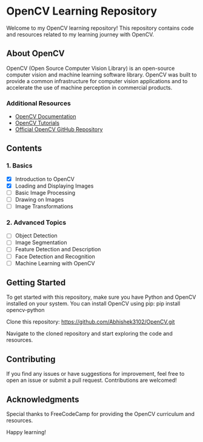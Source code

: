 # OpenCV Learning Repository

Welcome to my OpenCV learning repository! This repository contains code and resources related to my learning journey with OpenCV.

## About OpenCV

OpenCV (Open Source Computer Vision Library) is an open-source computer vision and machine learning software library. 
OpenCV was built to provide a common infrastructure for computer vision applications and to accelerate the use of machine perception in commercial products. 

### Additional Resources

- [OpenCV Documentation](https://docs.opencv.org/)
- [OpenCV Tutorials](https://docs.opencv.org/master/d9/df8/tutorial_root.html)
- [Official OpenCV GitHub Repository](https://github.com/opencv/opencv)

## Contents

### 1. Basics

- [x] Introduction to OpenCV
- [x] Loading and Displaying Images
- [ ] Basic Image Processing
- [ ] Drawing on Images
- [ ] Image Transformations

### 2. Advanced Topics

- [ ] Object Detection
- [ ] Image Segmentation
- [ ] Feature Detection and Description
- [ ] Face Detection and Recognition
- [ ] Machine Learning with OpenCV

## Getting Started

To get started with this repository, make sure you have Python and OpenCV installed on your system. You can install OpenCV using pip:
pip install opencv-python


Clone this repository:
https://github.com/Abhishek3102/OpenCV.git


Navigate to the cloned repository and start exploring the code and resources.

## Contributing

If you find any issues or have suggestions for improvement, feel free to open an issue or submit a pull request. Contributions are welcomed!

## Acknowledgments

Special thanks to FreeCodeCamp for providing the OpenCV curriculum and resources.

Happy learning!




